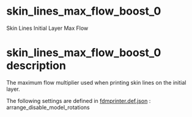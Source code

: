 
# skin_lines_max_flow_boost_0
Skin Lines Initial Layer Max Flow


# skin_lines_max_flow_boost_0 description
The maximum flow multiplier used when printing skin lines on the initial layer.

The following settings are defined in [fdmprinter.def.json](https://github.com/smartavionics/Cura/blob/mb-master/resources/definitions/fdmprinter.def.json) : arrange_disable_model_rotations
